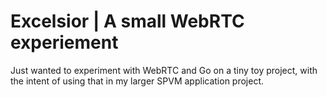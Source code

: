 # Excelsior | A small WebRTC experiement

Just wanted to experiment with WebRTC and Go on a tiny toy project, with the intent
of using that in my larger SPVM application project.
